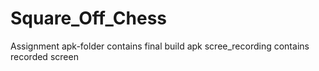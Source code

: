 # Square_Off_Chess
Assignment
apk-folder contains final build apk
scree_recording contains recorded screen
